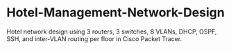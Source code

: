 # Hotel-Management-Network-Design
Hotel network design using 3 routers, 3 switches, 8 VLANs, DHCP, OSPF, SSH, and inter-VLAN routing per floor in Cisco Packet Tracer.
